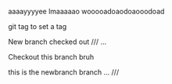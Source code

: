 aaaayyyyee lmaaaaao  wooooadoaodoaooodoad

git tag <commit-num> to set a tag

New branch checked out
///
...

Checkout this branch bruh

this is the newbranch branch
...
///
